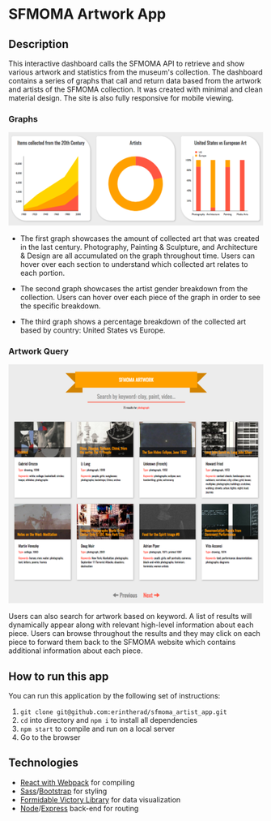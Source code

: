 # SFMOMA Artwork App

## Description

This interactive dashboard calls the SFMOMA API to retrieve and show various artwork and statistics from the museum's collection. The dashboard contains a series of graphs that call and return data based from the artwork and artists of the SFMOMA collection. It was created with minimal and clean material design. The site is also fully responsive for mobile viewing.

### Graphs

![graphs](./react-ui/public/graphs.png)

* The first graph showcases the amount of collected art that was created in the last century.  Photography, Painting & Sculpture, and Architecture & Design are all accumulated on the graph throughout time. Users can hover over each section to understand which collected art relates to each portion.

* The second graph showcases the artist gender breakdown from the collection.  Users can hover over each piece of the graph in order to see the specific breakdown.

* The third graph shows a percentage breakdown of the collected art based by country: United States vs Europe.

### Artwork Query

![artwork](./react-ui/public/artwork.png)

Users can also search for artwork based on keyword. A list of results will dynamically appear along with relevant high-level information about each piece.  Users can browse throughout the results and they may click on each piece to forward them back to the SFMOMA website which contains additional information about each piece.

## How to run this app

You can run this application by the following set of instructions:

1. `git clone git@github.com:erintherad/sfmoma_artist_app.git`
2. `cd` into directory and `npm i` to install all dependencies
3. `npm start` to compile and run on a local server
4. Go to the browser

## Technologies

* [React with Webpack](https://facebook.github.io/react/) for compiling
* [Sass](http://sass-lang.com/)/[Bootstrap](https://react-bootstrap.github.io/) for styling
* [Formidable Victory Library](https://formidable.com/open-source/victory/) for data visualization
* [Node](https://nodejs.org/en/)/[Express](https://expressjs.com/) back-end for routing
